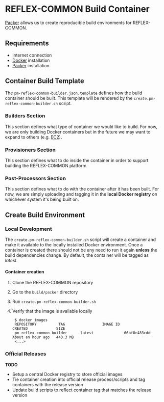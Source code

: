 # REFLEX-COMMON Build Container
[Packer](https://www.packer.io/) allows us to create reproducible build environments for REFLEX-COMMON.

## Requirements
* Internet connection
* [Docker](https://docs.docker.com/engine/installation/) installation
* [Packer](https://www.packer.io/docs/installation.html) installation

## Container Build Template
The `pm-reflex-common-builder.json.template` defines how the build container should be built. This template
will be rendered by the `create.pm-reflex-common-builder.sh` script.

### Builders Section
This section defines what type of container we would like to build. For now, we are only building
Docker containers but in the future we may want to expand to others
(e.g. [EC2](https://www.packer.io/docs/builders/amazon.html)).

### Provisioners Section
This section defines what to do inside the container in order to support building the REFLEX-COMMON platform.

### Post-Processors Section
This section defines what to do with the container after it has been built. For now, we are simply
uploading and tagging it in the **local Docker registry** on whichever system it's being built on.

## Create Build Environment
### Local Development
The `create.pm-reflex-common-builder.sh` script will create a container and make it available to
the locally installed Docker environment. Once a container is created there should not be any need
to run it again **unless** the build dependencies change. By default, the container will be tagged
as *latest*.

#### Container creation
1. Clone the REFLEX-COMMON repository
2. Go to the `build/packer` directory
3. Run `create.pm-reflex-common-builder.sh`
4. Verify that the image is available locally

        $ docker images
        REPOSITORY          TAG                 IMAGE ID            CREATED             SIZE
        pm-reflex-common-builder      latest              66bf8e483cdd        About an hour ago   443.3 MB
        <...>

### Official Releases
**TODO**

* Setup a central Docker registry to store official images
* Tie container creation into official release process/scripts and tag containers with the
release version
* Update build scripts to reflect container tag that matches the release version

